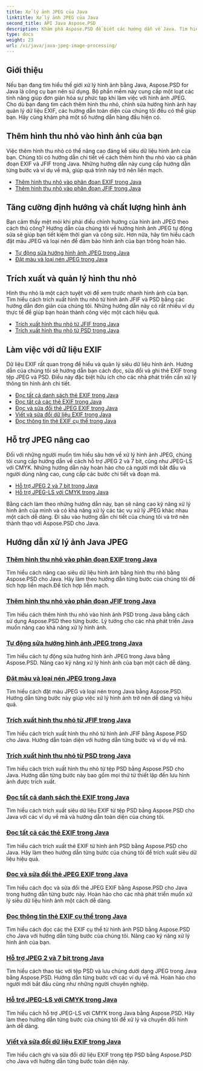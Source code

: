 ```yaml
---
title: Xử lý ảnh JPEG của Java
linktitle: Xử lý ảnh JPEG của Java
second_title: API Java Aspose.PSD
description: Khám phá Aspose.PSD để biết các hướng dẫn về Java. Tìm hiểu cách xử lý xử lý EXIF, JFIF, JPEG, v.v. bằng hướng dẫn từng bước và ví dụ về mã.
type: docs
weight: 23
url: /vi/java/java-jpeg-image-processing/
---
```


## Giới thiệu

Nếu bạn đang tìm hiểu thế giới xử lý hình ảnh bằng Java, Aspose.PSD for Java là công cụ bạn nên sử dụng. Bộ phần mềm này cung cấp một loạt các tính năng giúp đơn giản hóa sự phức tạp khi làm việc với hình ảnh JPEG. Cho dù bạn đang tìm cách thêm hình thu nhỏ, chỉnh sửa hướng hình ảnh hay quản lý dữ liệu EXIF, các hướng dẫn toàn diện của chúng tôi đều có thể giúp bạn. Hãy cùng khám phá một số hướng dẫn hàng đầu hiện có.

## Thêm hình thu nhỏ vào hình ảnh của bạn

Việc thêm hình thu nhỏ có thể nâng cao đáng kể siêu dữ liệu hình ảnh của bạn. Chúng tôi có hướng dẫn chi tiết về cách thêm hình thu nhỏ vào cả phân đoạn EXIF và JFIF trong Java. Những hướng dẫn này cung cấp hướng dẫn từng bước và ví dụ về mã, giúp quá trình này trở nên liền mạch.

- [Thêm hình thu nhỏ vào phân đoạn EXIF trong Java](./add-thumbnail-to-exif-segment-java/)
- [Thêm hình thu nhỏ vào phân đoạn JFIF trong Java](./add-thumbnail-to-jfif-segment-java/)

## Tăng cường định hướng và chất lượng hình ảnh

Bạn cảm thấy mệt mỏi khi phải điều chỉnh hướng của hình ảnh JPEG theo cách thủ công? Hướng dẫn của chúng tôi về hướng hình ảnh JPEG tự động sửa sẽ giúp bạn tiết kiệm thời gian và công sức. Hơn nữa, hãy tìm hiểu cách đặt màu JPEG và loại nén để đảm bảo hình ảnh của bạn trông hoàn hảo.

- [Tự động sửa hướng hình ảnh JPEG trong Java](./auto-correct-jpeg-image-orientation-java/)
- [Đặt màu và loại nén JPEG trong Java](./set-jpeg-color-compression-type-java/)

## Trích xuất và quản lý hình thu nhỏ

Hình thu nhỏ là một cách tuyệt vời để xem trước nhanh hình ảnh của bạn. Tìm hiểu cách trích xuất hình thu nhỏ từ hình ảnh JFIF và PSD bằng các hướng dẫn đơn giản của chúng tôi. Những hướng dẫn này có rất nhiều ví dụ thực tế để giúp bạn hoàn thành công việc một cách hiệu quả.

- [Trích xuất hình thu nhỏ từ JFIF trong Java](./extract-thumbnail-from-jfif-java/)
- [Trích xuất hình thu nhỏ từ PSD trong Java](./extract-thumbnail-from-psd-java/)

## Làm việc với dữ liệu EXIF

Dữ liệu EXIF rất quan trọng để hiểu và quản lý siêu dữ liệu hình ảnh. Hướng dẫn của chúng tôi sẽ hướng dẫn bạn cách đọc, sửa đổi và ghi thẻ EXIF trong tệp JPEG và PSD. Điều này đặc biệt hữu ích cho các nhà phát triển cần xử lý thông tin hình ảnh chi tiết.

- [Đọc tất cả danh sách thẻ EXIF trong Java](./read-all-exif-tag-list-java/)
- [Đọc tất cả các thẻ EXIF trong Java](./read-all-exif-tags-java/)
- [Đọc và sửa đổi thẻ JPEG EXIF trong Java](./read-modify-jpeg-exif-tags-java/)
- [Viết và sửa đổi dữ liệu EXIF trong Java](./write-modify-exif-data-java/)
- [Đọc thông tin thẻ EXIF cụ thể trong Java](./read-specific-exif-tags-info-java/)

## Hỗ trợ JPEG nâng cao

Đối với những người muốn tìm hiểu sâu hơn về xử lý hình ảnh JPEG, chúng tôi cung cấp hướng dẫn về cách hỗ trợ JPEG 2 và 7 bit, cũng như JPEG-LS với CMYK. Những hướng dẫn này hoàn hảo cho cả người mới bắt đầu và người dùng nâng cao, cung cấp các bước chi tiết và đoạn mã.

- [Hỗ trợ JPEG 2 và 7 bit trong Java](./support-2-7-bits-jpeg-java/)
- [Hỗ trợ JPEG-LS với CMYK trong Java](./support-jpeg-ls-cmyk-java/)

Bằng cách làm theo những hướng dẫn này, bạn sẽ nâng cao kỹ năng xử lý hình ảnh của mình và có khả năng xử lý các tác vụ xử lý JPEG khác nhau một cách dễ dàng. Đi sâu vào hướng dẫn chi tiết của chúng tôi và trở nên thành thạo với Aspose.PSD cho Java.
## Hướng dẫn xử lý ảnh Java JPEG
### [Thêm hình thu nhỏ vào phân đoạn EXIF trong Java](./add-thumbnail-to-exif-segment-java/)
Tìm hiểu cách nâng cao siêu dữ liệu hình ảnh bằng hình thu nhỏ bằng Aspose.PSD cho Java. Hãy làm theo hướng dẫn từng bước của chúng tôi để tích hợp liền mạch.Để tích hợp liền mạch.
### [Thêm hình thu nhỏ vào phân đoạn JFIF trong Java](./add-thumbnail-to-jfif-segment-java/)
Tìm hiểu cách thêm hình thu nhỏ vào hình ảnh PSD trong Java bằng cách sử dụng Aspose.PSD theo từng bước. Lý tưởng cho các nhà phát triển Java muốn nâng cao khả năng xử lý hình ảnh.
### [Tự động sửa hướng hình ảnh JPEG trong Java](./auto-correct-jpeg-image-orientation-java/)
Tìm hiểu cách tự động sửa hướng hình ảnh JPEG trong Java bằng Aspose.PSD. Nâng cao kỹ năng xử lý hình ảnh của bạn một cách dễ dàng.
### [Đặt màu và loại nén JPEG trong Java](./set-jpeg-color-compression-type-java/)
Tìm hiểu cách đặt màu JPEG và loại nén trong Java bằng Aspose.PSD. Hướng dẫn từng bước này giúp việc xử lý hình ảnh trở nên dễ dàng và hiệu quả.
### [Trích xuất hình thu nhỏ từ JFIF trong Java](./extract-thumbnail-from-jfif-java/)
Tìm hiểu cách trích xuất hình thu nhỏ từ hình ảnh JFIF bằng Aspose.PSD cho Java. Hướng dẫn toàn diện với hướng dẫn từng bước và ví dụ về mã.
### [Trích xuất hình thu nhỏ từ PSD trong Java](./extract-thumbnail-from-psd-java/)
Tìm hiểu cách trích xuất hình thu nhỏ từ tệp PSD bằng Aspose.PSD cho Java. Hướng dẫn từng bước này bao gồm mọi thứ từ thiết lập đến lưu hình ảnh được trích xuất.
### [Đọc tất cả danh sách thẻ EXIF trong Java](./read-all-exif-tag-list-java/)
Tìm hiểu cách trích xuất siêu dữ liệu EXIF từ tệp PSD bằng Aspose.PSD cho Java với các ví dụ về mã và hướng dẫn toàn diện của chúng tôi.
### [Đọc tất cả các thẻ EXIF trong Java](./read-all-exif-tags-java/)
Tìm hiểu cách trích xuất thẻ EXIF từ hình ảnh PSD bằng Aspose.PSD cho Java. Hãy làm theo hướng dẫn từng bước của chúng tôi để trích xuất siêu dữ liệu hiệu quả.
### [Đọc và sửa đổi thẻ JPEG EXIF trong Java](./read-modify-jpeg-exif-tags-java/)
Tìm hiểu cách đọc và sửa đổi thẻ JPEG EXIF bằng Aspose.PSD cho Java trong hướng dẫn từng bước này. Hoàn hảo cho các nhà phát triển muốn xử lý siêu dữ liệu hình ảnh một cách dễ dàng.
### [Đọc thông tin thẻ EXIF cụ thể trong Java](./read-specific-exif-tags-info-java/)
Tìm hiểu cách đọc các thẻ EXIF cụ thể từ hình ảnh PSD bằng Aspose.PSD cho Java với hướng dẫn từng bước của chúng tôi. Nâng cao kỹ năng xử lý hình ảnh của bạn.
### [Hỗ trợ JPEG 2 và 7 bit trong Java](./support-2-7-bits-jpeg-java/)
Tìm hiểu cách thao tác với tệp PSD và lưu chúng dưới dạng JPEG trong Java bằng Aspose.PSD. Hướng dẫn từng bước với các ví dụ về mã. Hoàn hảo cho người mới bắt đầu cũng như những người chuyên nghiệp.
### [Hỗ trợ JPEG-LS với CMYK trong Java](./support-jpeg-ls-cmyk-java/)
Tìm hiểu cách hỗ trợ JPEG-LS với CMYK trong Java bằng Aspose.PSD. Hãy làm theo hướng dẫn từng bước của chúng tôi để xử lý và chuyển đổi hình ảnh dễ dàng.
### [Viết và sửa đổi dữ liệu EXIF trong Java](./write-modify-exif-data-java/)
Tìm hiểu cách ghi và sửa đổi dữ liệu EXIF trong tệp PSD bằng Aspose.PSD cho Java với hướng dẫn từng bước toàn diện này.